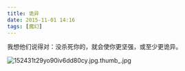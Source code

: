 ```yaml
---
title: 诡异
date: 2015-11-01 14:16
tags: [魔幻]
---
```

我想他们说得对：没杀死你的，就会使你更坚强，或至少更诡异。<!--more-->![152431t29yo90iv6dd80cy.jpg.thumb_.jpg][1]  [1]: /img/4044283148.jpg
